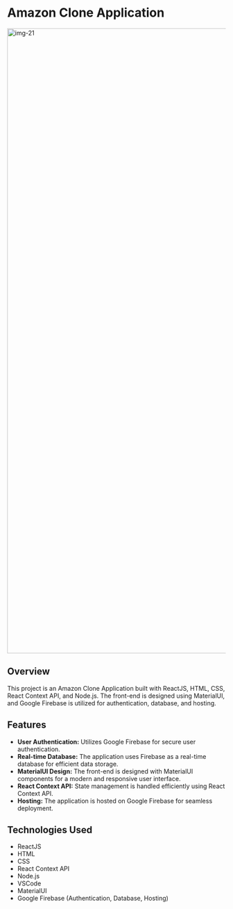 # Amazon Clone Application
<img width="1439" alt="img-21" src="https://github.com/mansithanki/Amazon-Clone-Application/assets/44176224/4c40531d-7f28-4aba-a7dc-e8d9817b727a">


## Overview
This project is an Amazon Clone Application built with ReactJS, HTML, CSS, React Context API, and Node.js. The front-end is designed using MaterialUI, and Google Firebase is utilized for authentication, database, and hosting.

## Features

- **User Authentication:** Utilizes Google Firebase for secure user authentication.
- **Real-time Database:** The application uses Firebase as a real-time database for efficient data storage.
- **MaterialUI Design:** The front-end is designed with MaterialUI components for a modern and responsive user interface.
- **React Context API:** State management is handled efficiently using React Context API.
- **Hosting:** The application is hosted on Google Firebase for seamless deployment.

## Technologies Used

- ReactJS
- HTML
- CSS
- React Context API
- Node.js
- VSCode
- MaterialUI
- Google Firebase (Authentication, Database, Hosting)


